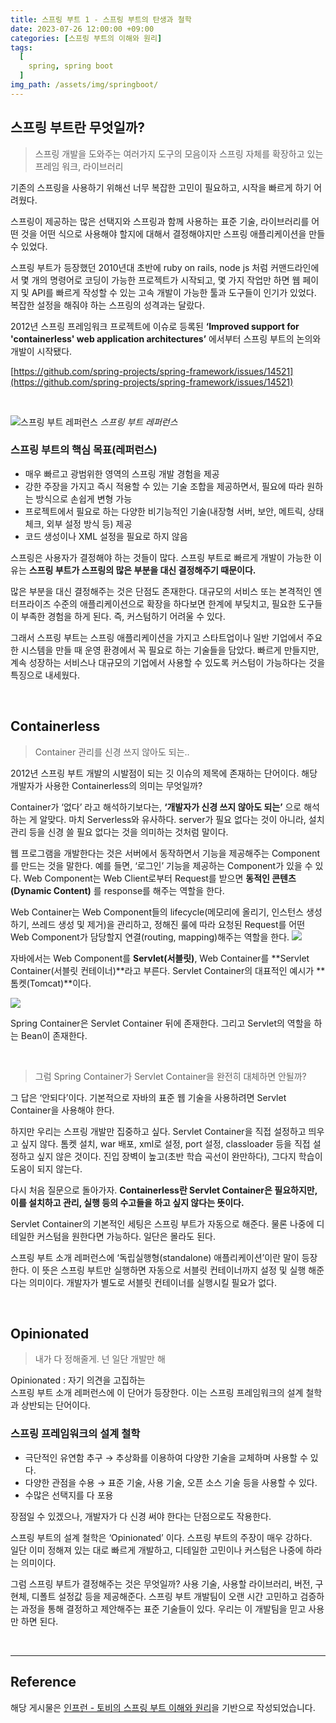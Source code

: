 ```yaml
---
title: 스프링 부트 1 - 스프링 부트의 탄생과 철학
date: 2023-07-26 12:00:00 +09:00
categories: [스프링 부트의 이해와 원리]
tags:
  [
    spring, spring boot
  ]
img_path: /assets/img/springboot/
---
```

## 스프링 부트란 무엇일까?

> 스프링 개발을 도와주는 여러가지 도구의 모음이자 스프링 자체를 확장하고 있는 프레임 워크, 라이브러리


기존의 스프링을 사용하기 위해선 너무 복잡한 고민이 필요하고, 시작을 빠르게 하기 어려웠다.

스프링이 제공하는 많은 선택지와 스프링과 함께 사용하는 표준 기술, 라이브러리를 어떤 것을 어떤 식으로 사용해야 할지에 대해서 결정해야지만 스프링 애플리케이션을 만들 수 있었다.

스프링 부트가 등장했던 2010년대 초반에 ruby on rails, node js 처럼 커맨드라인에서 몇 개의 명령어로 코딩이 가능한 프로젝트가 시작되고, 몇 가지 작업만 하면 웹 페이지 및 API를 빠르게 작성할 수 있는 고속 개발이 가능한 툴과 도구들이 인기가 있었다. 복잡한 설정을 해줘야 하는 스프링의 성격과는 달랐다.

2012년 스프링 프레임워크 프로젝트에 이슈로 등록된 **‘Improved support for 'containerless' web application architectures’** 에서부터 스프링 부트의 논의와 개발이 시작됐다.

[https://github.com/spring-projects/spring-framework/issues/14521](https://github.com/spring-projects/spring-framework/issues/14521)

<br>

![스프링 부트 레퍼런스](figure1-1.png)
_스프링 부트 레퍼런스_

### 스프링 부트의 핵심 목표(레퍼런스)
- 매우 빠르고 광범위한 영역의 스프링 개발 경험을 제공
- 강한 주장을 가지고 즉시 적용할 수 있는 기술 조합을 제공하면서, 필요에 따라 원하는 방식으로 손쉽게 변형 가능
- 프로젝트에서 필요로 하는 다양한 비기능적인 기술(내장형 서버, 보안, 메트릭, 상태 체크, 외부 설정 방식 등) 제공
- 코드 생성이나 XML 설정을 필요로 하지 않음

스프링은 사용자가 결정해야 하는 것들이 많다. 스프링 부트로 빠르게 개발이 가능한 이유는 **스프링 부트가 스프링의 많은 부분을 대신 결정해주기 때문이다.**

많은 부분을 대신 결정해주는 것은 단점도 존재한다. 대규모의 서비스 또는 본격적인 엔터프라이즈 수준의 애플리케이션으로 확장을 하다보면 한계에 부딪치고, 필요한 도구들이 부족한 경험을 하게 된다. 즉, 커스텀하기 어려울 수 있다.

그래서 스프링 부트는 스프링 애플리케이션을 가지고 스타트업이나 일반 기업에서 주요한 시스템을 만들 때 운영 환경에서 꼭 필요로 하는 기술들을 담았다. 빠르게 만들지만, 계속 성장하는 서비스나 대규모의 기업에서 사용할 수 있도록 커스텀이 가능하다는 것을 특징으로 내세웠다.

<br>

## Containerless
> Container 관리를 신경 쓰지 않아도 되는..

2012년 스프링 부트 개발의 시발점이 되는 깃 이슈의 제목에 존재하는 단어이다. 해당 개발자가 사용한 Containerless의 의미는 무엇일까?

Container가 ‘없다’ 라고 해석하기보다는, **‘개발자가 신경 쓰지 않아도 되는’** 으로 해석하는 게 알맞다.
마치 Serverless와 유사하다. server가 필요 없다는 것이 아니라, 설치 관리 등을 신경 쓸 필요 없다는 것을 의미하는 것처럼 말이다.

웹 프로그램을 개발한다는 것은 서버에서 동작하면서 기능을 제공해주는 Component를 만드는 것을 말한다. 예를 들면, ‘로그인’ 기능을 제공하는 Component가 있을 수 있다.
Web Component는 Web Client로부터 Request를 받으면 **동적인 콘텐츠(Dynamic Content)** 를 response를 해주는 역할을 한다.

Web Container는 Web Component들의 lifecycle(메모리에 올리기, 인스턴스 생성하기, 쓰레드 생성 및 제거)을 관리하고, 정해진 룰에 따라 요청된 Request를 어떤 Web Component가 담당할지 연결(routing, mapping)해주는 역할을 한다.
![](figure1-2.png)

자바에서는 Web Component를 **Servlet(서블릿)**, Web Container를 **Servlet Container(서블릿 컨테이너)**라고 부른다. Servlet Container의 대표적인 예시가 **톰켓(Tomcat)**이다.

![](figure1-3.png)

Spring Container은 Servlet Container 뒤에 존재한다. 그리고 Servlet의 역할을 하는 Bean이 존재한다.

<br>

> 그럼 Spring Container가 Servlet Container을 완전히 대체하면 안될까?

그 답은 ‘안되다’이다. 기본적으로 자바의 표준 웹 기술을 사용하려면 Servlet Container을 사용해야 한다.

하지만 우리는 스프링 개발만 집중하고 싶다. Servlet Container을 직접 설정하고 띄우고 싶지 않다. 톰켓 설치, war 배포, xml로 설정, port 설정, classloader 등을 직접 설정하고 싶지 않은 것이다. 진입 장벽이 높고(초반 학습 곡선이 완만하다), 그다지 학습이 도움이 되지 않는다.

다시 처음 질문으로 돌아가자. **Containerless란 Servlet Container은 필요하지만, 이를 설치하고 관리, 실행 등의 수고들을 하고 싶지 않다는 뜻이다.**

Servlet Container의 기본적인 세팅은 스프링 부트가 자동으로 해준다. 물론 나중에 디테일한 커스텀을 원한다면 가능하다. 일단은 몰라도 된다.

스프링 부트 소개 레퍼런스에 ‘독립실행형(standalone) 애플리케이션’이란 말이 등장한다. 이 뜻은 스프링 부트만 실행하면 자동으로 서블릿 컨테이너까지 설정 및 실행 해준다는 의미이다. 개발자가 별도로 서블릿 컨테이너를 실행시킬 필요가 없다.


<br>

## Opinionated
> 내가 다 정해줄게. 넌 일단 개발만 해

Opinionated : 자기 의견을 고집하는<br>
스프링 부트 소개 레퍼런스에 이 단어가 등장한다. 이는 스프링 프레임워크의 설계 철학과 상반되는 단어이다.

### 스프링 프레임워크의 설계 철학
- 극단적인 유연함 추구 → 추상화를 이용하여 다양한 기술을 교체하며 사용할 수 있다.
- 다양한 관점을 수용 → 표준 기술, 사용 기술, 오픈 소스 기술 등을 사용할 수 있다.
- 수많은 선택지를 다 포용

장점일 수 있겠으나, 개발자가 다 신경 써야 한다는 단점으로도 작용한다.

스프링 부트의 설계 철학은 ‘Opinionated’ 이다. 스프링 부트의 주장이 매우 강하다.<br>
일단 이미 정해져 있는 대로 빠르게 개발하고, 디테일한 고민이나 커스텀은 나중에 하라는 의미이다.

그럼 스프링 부트가 결정해주는 것은 무엇일까?
사용 기술, 사용할 라이브러리, 버전, 구현체, 디폴트 설정값 등을 제공해준다. 스프링 부트 개발팀이 오랜 시간 고민하고 검증하는 과정을 통해 결정하고 제안해주는 표준 기술들이 있다. 우리는 이 개발팀을 믿고 사용만 하면 된다.

<br>


---
## Reference
해당 게시물은 [인프런 - 토비의 스프링 부트 이해와 원리](https://www.inflearn.com/course/%ED%86%A0%EB%B9%84-%EC%8A%A4%ED%94%84%EB%A7%81%EB%B6%80%ED%8A%B8-%EC%9D%B4%ED%95%B4%EC%99%80%EC%9B%90%EB%A6%AC)을 기반으로 작성되었습니다.
